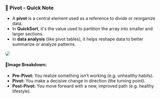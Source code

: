 
### 📌 Pivot - Quick Note

- A **pivot** is a central element used as a reference to divide or reorganize data.
- In **QuickSort**, it's the value used to partition the array into smaller and larger sections.
- In **data analysis** (like pivot tables), it helps reshape data to better summarize or analyze patterns.

<img style="border-radius: 10px" width=auto height=auto src="https://miro.medium.com/v2/resize:fit:720/format:webp/1*XrGizLJHA9ElaJ46f9dxlQ.png" />

#### 📝Image Breakdown:

- **Pre-Pivot:** You realize something isn't working (e.g. unhealthy habits).
- **Pivot:** You make a decisive change in direction (the turning point).
- **Post-Pivot:** You move forward with a new, improved path (e.g. healthy lifestyle).



